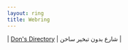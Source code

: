 ```yaml
---
layout: ring
title: Webring
---
```



| [Don's Directory](http://dons.directory/) | شارع بدون تبخير ساخن |
